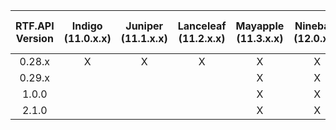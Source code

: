 ﻿
| RTF.API Version | Indigo (11.0.x.x) | Juniper (11.1.x.x) | Lanceleaf (11.2.x.x) | Mayapple (11.3.x.x) | Ninebark (12.0.x.x) | Osier (12.1.x.x) | Prairie Smoke (12.2.x.x) |
| :-------------: | :---------------: |  :---------------: | :------------------: | :-----------------: | :-----------------: | :--------------: | :----------------------: |
|     0.28.x      |         X         |          X         |           X          |          X          |          X          |                  |                          |
|     0.29.x      |                   |                    |                      |          X          |          X          |                  |                          |
|     1.0.0       |                   |                    |                      |          X          |          X          |        X         |                          |
|     2.1.0       |                   |                    |                      |          X          |          X          |        X         |             X            |
